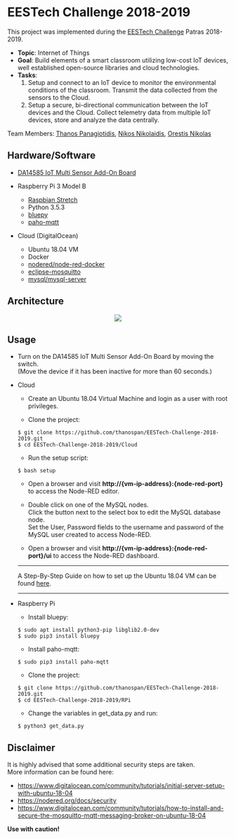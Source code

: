 # EESTech Challenge 2018-2019
This project was implemented during the [EESTech Challenge](https://eestechchallenge.eestec.net/) Patras 2018-2019.</br>

- <b>Topic</b>: Internet of Things
- <b>Goal</b>: Build elements of a smart classroom utilizing low-cost IoT devices, well established open-source libraries and cloud technologies.
- <b>Tasks</b>:
	1. Setup and connect to an IoT device to monitor the environmental conditions of the classroom. Transmit the data collected from the sensors to the Cloud.
	2. Setup a secure, bi-directional communication between the IoT devices and the Cloud. Collect telemetry data from multiple IoT devices, store and analyze the data centrally. 


Team Members: [Thanos Panagiotidis](https://github.com/thanospan/), [Nikos Nikolaidis](https://github.com/nikon95), [Orestis Nikolas](https://github.com/OrestisDrow)

## Hardware/Software
* [DA14585 IoT Multi Sensor Add-On Board](https://www.dialog-semiconductor.com/products/da14585-iot-multi-sensor-development-kit/)

* Raspberry Pi 3 Model B
	- [Raspbian Stretch](https://www.raspberrypi.org/downloads/raspbian/)
	- Python 3.5.3
	- [bluepy](https://github.com/IanHarvey/bluepy/)
	- [paho-mqtt](https://pypi.org/project/paho-mqtt/)

* Cloud (DigitalOcean)
	- Ubuntu 18.04 VM
	- Docker
	- [nodered/node-red-docker](https://hub.docker.com/r/nodered/node-red-docker/)
	- [eclipse-mosquitto](https://hub.docker.com/_/eclipse-mosquitto/)
	- [mysql/mysql-server](https://hub.docker.com/r/mysql/mysql-server/)

## Architecture
<p align="center"><img src="https://i.imgur.com/RXuZimW.png"></p>

## Usage
* Turn on the DA14585 IoT Multi Sensor Add-On Board by moving the switch.</br>
(Move the device if it has been inactive for more than 60 seconds.)

* Cloud</br>
	- Create an Ubuntu 18.04 Virtual Machine and login as a user with root privileges.

	- Clone the project:
	```
	$ git clone https://github.com/thanospan/EESTech-Challenge-2018-2019.git
	$ cd EESTech-Challenge-2018-2019/Cloud
	```
	
	- Run the setup script:
	```
	$ bash setup
	```
	
	- Open a browser and visit <b>http://{vm-ip-address}:{node-red-port}</b> to access the Node-RED editor.
	
	- Double click on one of the MySQL nodes.</br>
	Click the button next to the select box to edit the MySQL database node.</br>
	Set the User, Password fields to the username and password of the MySQL user created to access Node-RED.
	
	- Open a browser and visit <b>http://{vm-ip-address}:{node-red-port}/ui</b> to access the Node-RED dashboard.
	
	---
	
	A Step-By-Step Guide on how to set up the Ubuntu 18.04 VM can be found [here](https://github.com/thanospan/EESTech-Challenge-2018-2019/wiki/Cloud-Setup).
	
	---

* Raspberry Pi
	- Install bluepy:
	```
	$ sudo apt install python3-pip libglib2.0-dev
	$ sudo pip3 install bluepy
	```
	
	- Install paho-mqtt:
	```
	$ sudo pip3 install paho-mqtt
	```
	
	- Clone the project:
	```
	$ git clone https://github.com/thanospan/EESTech-Challenge-2018-2019.git
	$ cd EESTech-Challenge-2018-2019/RPi
	```	
	
	- Change the variables in get_data.py and run:
	```
	$ python3 get_data.py
	```

## Disclaimer
It is highly advised that some additional security steps are taken.</br>
More information can be found here:</br>
- https://www.digitalocean.com/community/tutorials/initial-server-setup-with-ubuntu-18-04</br>
- https://nodered.org/docs/security</br>
- https://www.digitalocean.com/community/tutorials/how-to-install-and-secure-the-mosquitto-mqtt-messaging-broker-on-ubuntu-18-04</br>

<b>Use with caution!</b>


